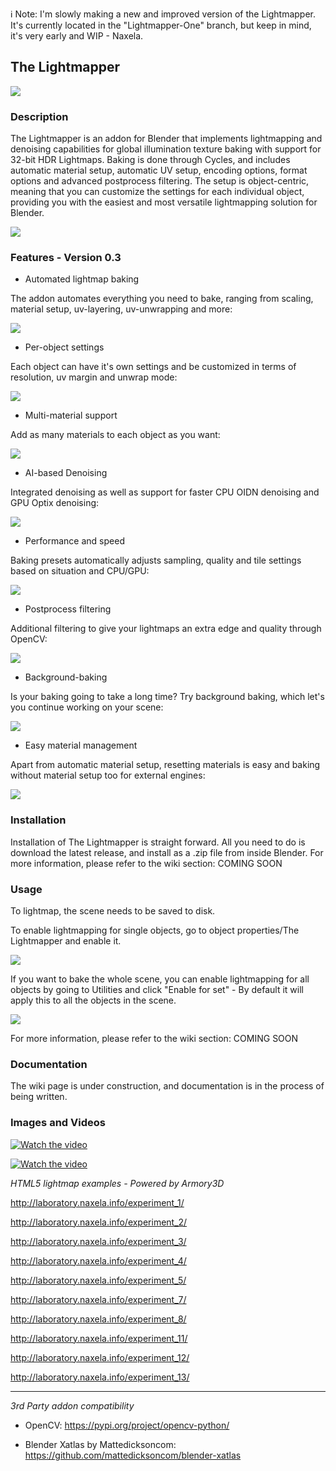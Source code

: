 ℹ Note: I'm slowly making a new and improved version of the Lightmapper. It's currently located in the "Lightmapper-One" branch, but keep in mind, it's very early and WIP - Naxela.
<br>

## The Lightmapper

![](img/a.png)

### Description

The Lightmapper is an addon for Blender that implements lightmapping and denoising capabilities for global illumination texture baking with support for 32-bit HDR Lightmaps. 
Baking is done through Cycles, and includes automatic material setup, automatic UV setup, encoding options, format options and advanced postprocess filtering. The setup is object-centric, meaning that you can customize the settings for each individual object, providing you with the easiest and most versatile lightmapping solution for Blender.

![](img/i.jpg)

### Features - Version 0.3
- Automated lightmap baking

The addon automates everything you need to bake, ranging from scaling, material setup, uv-layering, uv-unwrapping and more:

![](img/d.jpg)

- Per-object settings

Each object can have it's own settings and be customized in terms of resolution, uv margin and unwrap mode:

![](img/j.jpg)

- Multi-material support

Add as many materials to each object as you want:

![](img/b.png)

- AI-based Denoising

Integrated denoising as well as support for faster CPU OIDN denoising and GPU Optix denoising:

![](img/c.jpg)

- Performance and speed

Baking presets automatically adjusts sampling, quality and tile settings based on situation and CPU/GPU:

![](img/e.jpg)

- Postprocess filtering

Additional filtering to give your lightmaps an extra edge and quality through OpenCV:

![](img/f.png)

- Background-baking

Is your baking going to take a long time? Try background baking, which let's you continue working on your scene:

![](img/g.png)

- Easy material management

Apart from automatic material setup, resetting materials is easy and baking without material setup too for external engines:

![](img/h.jpg)

### Installation

Installation of The Lightmapper is straight forward. All you need to do is download the latest release, and install as a .zip file from inside Blender. For more information, please refer to the wiki section: COMING SOON

### Usage

To lightmap, the scene needs to be saved to disk.

To enable lightmapping for single objects, go to object properties/The Lightmapper and enable it.

![](https://user-images.githubusercontent.com/5429817/228257743-33487019-a2d3-40c3-a318-270f98ccd219.png)

If you want to bake the whole scene, you can enable lightmapping for all objects by going to Utilities and click "Enable for set" - By default it will apply this to all the objects in the scene.

![](https://user-images.githubusercontent.com/5429817/228258206-3a75f64e-d483-4c9f-9cc7-fc7ccec9d4a4.png)



For more information, please refer to the wiki section: COMING SOON

### Documentation

The wiki page is under construction, and documentation is in the process of being written.

### Images and Videos

[![Watch the video](img/prev.jpg)](https://www.youtube.com/watch?v=RaWNQrSaymo)

[![Watch the video](img/k.gif)](https://vimeo.com/447551701)

*HTML5 lightmap examples - Powered by Armory3D*

http://laboratory.naxela.info/experiment_1/

http://laboratory.naxela.info/experiment_2/

http://laboratory.naxela.info/experiment_3/

http://laboratory.naxela.info/experiment_4/

http://laboratory.naxela.info/experiment_5/

http://laboratory.naxela.info/experiment_7/

http://laboratory.naxela.info/experiment_8/

http://laboratory.naxela.info/experiment_11/

http://laboratory.naxela.info/experiment_12/

http://laboratory.naxela.info/experiment_13/

----

*3rd Party addon compatibility*

- OpenCV:
https://pypi.org/project/opencv-python/

- Blender Xatlas by Mattedicksoncom:
https://github.com/mattedicksoncom/blender-xatlas
